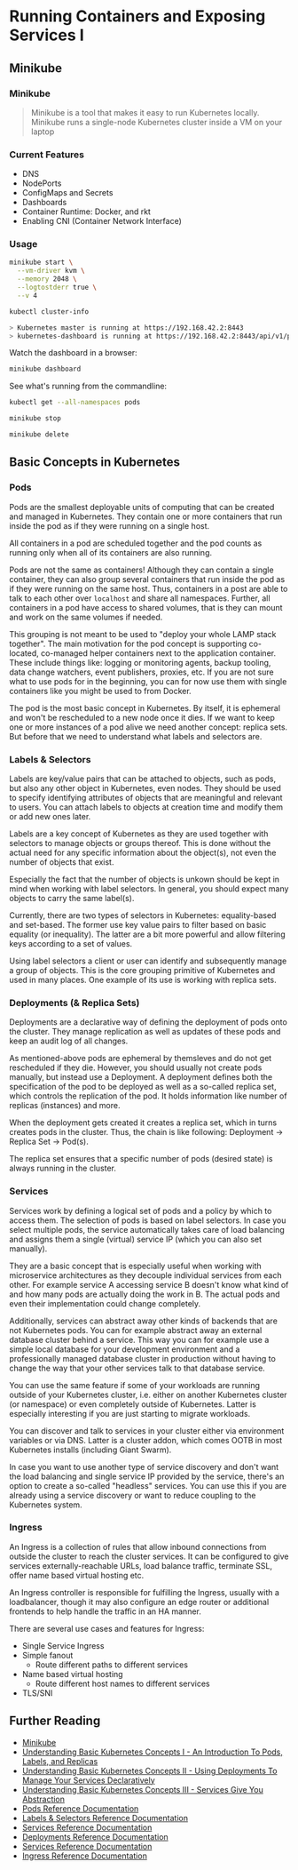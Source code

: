 # Running Containers and Exposing Services I

## Minikube

### Minikube
> Minikube is a tool that makes it easy to run Kubernetes locally. Minikube runs a single-node Kubernetes cluster inside a VM on your laptop

### Current Features

- DNS
- NodePorts
- ConfigMaps and Secrets
- Dashboards
- Container Runtime: Docker, and rkt
- Enabling CNI (Container Network Interface)

### Usage

```bash
minikube start \
  --vm-driver kvm \
  --memory 2048 \
  --logtostderr true \
  --v 4
```

```bash
kubectl cluster-info

> Kubernetes master is running at https://192.168.42.2:8443
> kubernetes-dashboard is running at https://192.168.42.2:8443/api/v1/proxy/namespaces/kube-system/services/kubernetes-dashboard
```

Watch the dashboard in a browser:
```bash
minikube dashboard
```

See what's running from the commandline:
```bash
kubectl get --all-namespaces pods
```

```bash
minikube stop
```

```bash
minikube delete
```

## Basic Concepts in Kubernetes

### Pods

Pods are the smallest deployable units of computing that can be created and managed in Kubernetes. They contain one or more containers that run inside the pod as if they were running on a single host.

All containers in a pod are scheduled together and the pod counts as running only when all of its containers are also running.

Pods are not the same as containers! Although they can contain a single container, they can also group several containers that run inside the pod as if they were running on the same host. Thus, containers in a post are able to talk to each other over `localhost` and share all namespaces. Further, all containers in a pod have access to shared volumes, that is they can mount and work on the same volumes if needed.

This grouping is not meant to be used to "deploy your whole LAMP stack together". The main motivation for the pod concept is supporting co-located, co-managed helper containers next to the application container. These include things like: logging or monitoring agents, backup tooling, data change watchers, event publishers, proxies, etc. If you are not sure what to use pods for in the beginning, you can for now use them with single containers like you might be used to from Docker.

The pod is the most basic concept in Kubernetes. By itself, it is ephemeral and won't be rescheduled to a new node once it dies. If we want to keep one or more instances of a pod alive we need another concept: replica sets. But before that we need to understand what labels and selectors are.

### Labels & Selectors

Labels are key/value pairs that can be attached to objects, such as pods, but also any other object in Kubernetes, even nodes. They should be used to specify identifying attributes of objects that are meaningful and relevant to users. You can attach labels to objects at creation time and modify them or add new ones later.

Labels are a key concept of Kubernetes as they are used together with selectors to manage objects or groups thereof. This is done without the actual need for any specific information about the object(s), not even the number of objects that exist.

Especially the fact that the number of objects is unkown should be kept in mind when working with label selectors. In general, you should expect many objects to carry the same label(s).

Currently, there are two types of selectors in Kubernetes: equality-based and set-based. The former use key value pairs to filter based on basic equality (or inequality). The latter are a bit more powerful and allow filtering keys according to a set of values.

Using label selectors a client or user can identify and subsequently manage a group of objects. This is the core grouping primitive of Kubernetes and used in many places. One example of its use is working with replica sets.

### Deployments (& Replica Sets)

Deployments are a declarative way of defining the deployment of pods onto the cluster. They manage replication as well as updates of these pods and keep an audit log of all changes.

As mentioned-above pods are ephemeral by themsleves and do not get rescheduled if they die. However, you should usually not create pods manually, but instead use a Deployment. A deployment defines both the specification of the pod to be deployed as well as a so-called replica set, which controls the replication of the pod. It holds information like number of replicas (instances) and more.

When the deployment gets created it creates a replica set, which in turns creates pods in the cluster. Thus, the chain is like following: Deployment -> Replica Set -> Pod(s).

The replica set ensures that a specific number of pods (desired state) is always running in the cluster. 

### Services

Services work by defining a logical set of pods and a policy by which to access them. The selection of pods is based on label selectors. In case you select multiple pods, the service automatically takes care of load balancing and assigns them a single (virtual) service IP (which you can also set manually).

They are a basic concept that is especially useful when working with microservice architectures as they decouple individual services from each other. For example service A accessing service B doesn't know what kind of and how many pods are actually doing the work in B. The actual pods and even their implementation could change completely.

Additionally, services can abstract away other kinds of backends that are not Kubernetes pods. You can for example abstract away an external database cluster behind a service. This way you can for example use a simple local database for your development environment and a professionally managed database cluster in production without having to change the way that your other services talk to that database service.

You can use the same feature if some of your workloads are running outside of your Kubernetes cluster, i.e. either on another Kubernetes cluster (or namespace) or even completely outside of Kubernetes. Latter is especially interesting if you are just starting to migrate workloads.

You can discover and talk to services in your cluster either via environment variables or via DNS. Latter is a cluster addon, which comes OOTB in most Kubernetes installs (including Giant Swarm).

In case you want to use another type of service discovery and don't want the load balancing and single service IP provided by the service, there's an option to create a so-called "headless" services. You can use this if you are already using a service discovery or want to reduce coupling to the Kubernetes system.

### Ingress

An Ingress is a collection of rules that allow inbound connections from outside the cluster to reach the cluster services. It can be configured to give services externally-reachable URLs, load balance traffic, terminate SSL, offer name based virtual hosting etc. 

An Ingress controller is responsible for fulfilling the Ingress, usually with a loadbalancer, though it may also configure an edge router or additional frontends to help handle the traffic in an HA manner.

There are several use cases and features for Ingress:

- Single Service Ingress
- Simple fanout
    - Route different paths to different services
- Name based virtual hosting
    - Route different host names to different services
- TLS/SNI

## Further Reading

- [Minikube](https://github.com/kubernetes/minikube)
- [Understanding Basic Kubernetes Concepts I - An Introduction To Pods, Labels, and Replicas](https://blog.giantswarm.io/understanding-basic-kubernetes-concepts-i-introduction-to-pods-labels-replicas/)
- [Understanding Basic Kubernetes Concepts II - Using Deployments To Manage Your Services Declaratively](https://blog.giantswarm.io/understanding-basic-kubernetes-concepts-using-deployments-manage-services-declaratively/)
- [Understanding Basic Kubernetes Concepts III - Services Give You Abstraction](https://blog.giantswarm.io/basic-kubernetes-concepts-iii-services-give-abstraction/)
- [Pods Reference Documentation](http://kubernetes.io/docs/user-guide/pods/)
- [Labels & Selectors Reference Documentation](http://kubernetes.io/docs/user-guide/labels/)
- [Services Reference Documentation](http://kubernetes.io/docs/user-guide/services/)
- [Deployments Reference Documentation](http://kubernetes.io/docs/user-guide/deployments/)
- [Services Reference Documentation](http://kubernetes.io/docs/user-guide/services/)
- [Ingress Reference Documentation](http://kubernetes.io/docs/user-guide/ingress/)